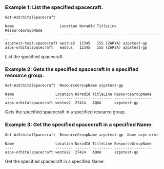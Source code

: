 ### Example 1: List the specified spacecraft.
```powershell
Get-AzOrbitalSpacecraft
```

```output
Name                     Location NoradId TitleLine   ResourceGroupName
----                     -------- ------- ---------   -----------------
azpstest-test-spacecraft westus2  12345   ISS (ZARYA) azpstest-gp
azps-orbitalspacecraft   eastus   12345   ISS (ZARYA) azpstest-gp
```

List the specified spacecraft.

### Example 2: Gets the specified spacecraft in a specified resource group.
```powershell
Get-AzOrbitalSpacecraft -ResourceGroupName azpstest-gp
```

```output
Name                   Location NoradId TitleLine ResourceGroupName
----                   -------- ------- --------- -----------------
azps-orbitalspacecraft westus2  27424   AQUA      azpstest-gp
```

Gets the specified spacecraft in a specified resource group.

### Example 3: Get the specified spacecraft in a specified Name.
```powershell
Get-AzOrbitalSpacecraft -ResourceGroupName azpstest-gp -Name azps-orbitalspacecraft
```

```output
Name                   Location NoradId TitleLine ResourceGroupName
----                   -------- ------- --------- -----------------
azps-orbitalspacecraft westus2  27424   AQUA      azpstest-gp
```

Get the specified spacecraft in a specified Name.